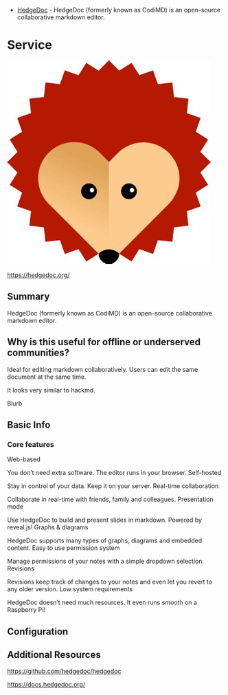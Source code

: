 * [HedgeDoc](https://hedgedoc.org/) - HedgeDoc (formerly known as CodiMD) is an open-source collaborative markdown editor.

# Service

![Alt text](hedge.jpg)



https://hedgedoc.org/

## Summary

HedgeDoc (formerly known as CodiMD) is an open-source collaborative markdown editor.

## Why is this useful for offline or underserved communities?

Ideal for editing markdown collaboratively.  Users can edit the same document at the same time.

It looks very similar to hackmd.

Blurb

## Basic Info

### Core features

Web-based

You don’t need extra software. The editor runs in your browser.
Self-hosted

Stay in control of your data. Keep it on your server.
Real-time collaboration

Collaborate in real-time with friends, family and colleagues.
Presentation mode

Use HedgeDoc to build and present slides in markdown. Powered by reveal.js!
Graphs & diagrams

HedgeDoc supports many types of graphs, diagrams and embedded content.
Easy to use permission system

Manage permissions of your notes with a simple dropdown selection.
Revisions

Revisions keep track of changes to your notes and even let you revert to any older version.
Low system requirements

HedgeDoc doesn’t need much resources. It even runs smooth on a Raspberry Pi!


## Configuration



## Additional Resources


https://github.com/hedgedoc/hedgedoc

https://docs.hedgedoc.org/
